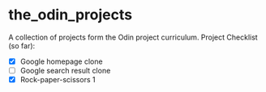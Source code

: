 # the_odin_projects
A collection of projects form the Odin project curriculum.
Project Checklist (so far):
- [X] Google homepage clone
- [ ] Google search result clone
- [X] Rock-paper-scissors 1
